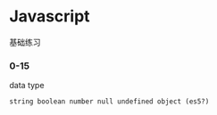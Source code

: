 # Javascript
基础练习 
### 0-15

data type 

```
string boolean number null undefined object (es5?)
```
